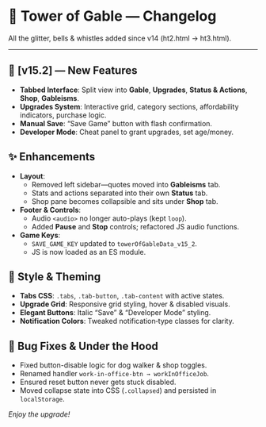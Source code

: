 # 🎲 Tower of Gable — Changelog

All the glitter, bells & whistles added since v14 (ht2.html → ht3.html).

---

## 🚀 [v15.2] — New Features
- **Tabbed Interface**: Split view into **Gable**, **Upgrades**, **Status & Actions**, **Shop**, **Gableisms**.  
- **Upgrades System**: Interactive grid, category sections, affordability indicators, purchase logic.  
- **Manual Save**: “Save Game” button with flash confirmation.  
- **Developer Mode**: Cheat panel to grant upgrades, set age/money.  

## ✨ Enhancements
- **Layout**: 
  - Removed left sidebar—quotes moved into **Gableisms** tab.  
  - Stats and actions separated into their own **Status** tab.  
  - Shop pane becomes collapsible and sits under **Shop** tab.  
- **Footer & Controls**: 
  - Audio `<audio>` no longer auto-plays (kept `loop`).  
  - Added **Pause** and **Stop** controls; refactored JS audio functions.  
- **Game Keys**:
  - `SAVE_GAME_KEY` updated to `towerOfGableData_v15_2`.  
  - JS is now loaded as an ES module.  

## 🎨 Style & Theming
- **Tabs CSS**: `.tabs`, `.tab-button`, `.tab-content` with active states.  
- **Upgrade Grid**: Responsive grid styling, hover & disabled visuals.  
- **Elegant Buttons**: Italic “Save” & “Developer Mode” styling.  
- **Notification Colors**: Tweaked notification‐type classes for clarity.  

## 🐛 Bug Fixes & Under the Hood
- Fixed button-disable logic for dog walker & shop toggles.  
- Renamed handler `work-in-office-btn → workInOfficeJob`.  
- Ensured reset button never gets stuck disabled.  
- Moved collapse state into CSS (`.collapsed`) and persisted in `localStorage`.  

*Enjoy the upgrade!*  
